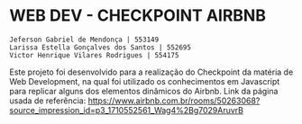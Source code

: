 #  WEB DEV - CHECKPOINT AIRBNB

    Jeferson Gabriel de Mendonça | 553149 
    Larissa Estella Gonçalves dos Santos | 552695 
    Victor Henrique Vilares Rodrigues | 554175
    
Este projeto foi desenvolvido para a realização do Checkpoint da matéria de Web Development, na qual foi utilizado os conhecimentos em Javascript para replicar alguns dos elementos dinâmicos do Airbnb. 
Link da página usada de referência: https://www.airbnb.com.br/rooms/50263068?source_impression_id=p3_1710552561_Wag4%2Bg7029AruvrB

